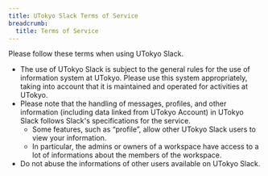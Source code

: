 ```yaml
---
title: UTokyo Slack Terms of Service
breadcrumb:
  title: Terms of Service
---
```


Please follow these terms when using UTokyo Slack.
- The use of UTokyo Slack is subject to the general rules for the use of information system at UTokyo. Please use this system appropriately, taking into account that it is maintained and operated for activities at UTokyo.
- Please note that the handling of messages, profiles, and other information (including data linked from UTokyo Account) in UTokyo Slack follows Slack's specifications for the service.
  - Some features, such as “profile”, allow other UTokyo Slack users to view your information.
  - In particular, the admins or owners of a workspace have access to a lot of  informations about the members of the workspace.
- Do not abuse the informations of other users available on UTokyo Slack.
